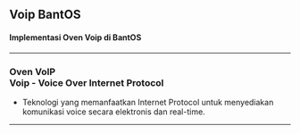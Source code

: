 ## Voip BantOS

#### Implementasi Oven Voip di BantOS
---
### Oven VoIP <br/> Voip - Voice Over Internet Protocol
- Teknologi yang memanfaatkan Internet Protocol untuk menyediakan komunikasi voice secara elektronis dan real-time.
---

